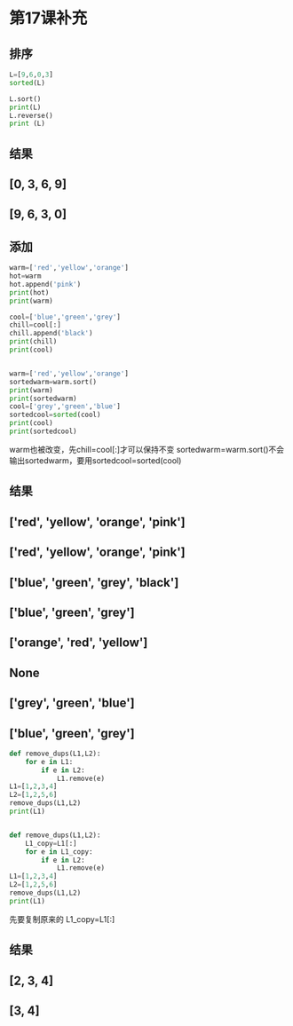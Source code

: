 # 第17课补充
## 排序
```python
L=[9,6,0,3]
sorted(L)

L.sort()
print(L)
L.reverse()
print (L)
```
## 结果
## [0, 3, 6, 9]
## [9, 6, 3, 0]
## 添加
```python
warm=['red','yellow','orange']
hot=warm
hot.append('pink')
print(hot)
print(warm)

cool=['blue','green','grey']
chill=cool[:]
chill.append('black')
print(chill)
print(cool)


warm=['red','yellow','orange']
sortedwarm=warm.sort()
print(warm)
print(sortedwarm)
cool=['grey','green','blue']
sortedcool=sorted(cool)
print(cool)
print(sortedcool)
```
warm也被改变，先chill=cool[:]才可以保持不变
sortedwarm=warm.sort()不会输出sortedwarm，要用sortedcool=sorted(cool)
## 结果
## ['red', 'yellow', 'orange', 'pink']
## ['red', 'yellow', 'orange', 'pink']
## ['blue', 'green', 'grey', 'black']
## ['blue', 'green', 'grey']
## ['orange', 'red', 'yellow']
## None
## ['grey', 'green', 'blue']
## ['blue', 'green', 'grey']
```python
def remove_dups(L1,L2):
    for e in L1:
        if e in L2:
            L1.remove(e)
L1=[1,2,3,4]
L2=[1,2,5,6]
remove_dups(L1,L2)
print(L1)


def remove_dups(L1,L2):
    L1_copy=L1[:]
    for e in L1_copy:
        if e in L2:
            L1.remove(e)
L1=[1,2,3,4]
L2=[1,2,5,6]
remove_dups(L1,L2)
print(L1)
```
先要复制原来的 L1_copy=L1[:]
## 结果
## [2, 3, 4]
## [3, 4]
